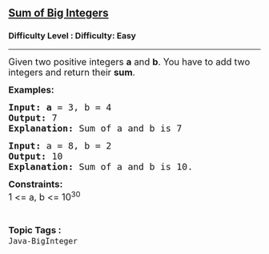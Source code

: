 <h2><a href="https://www.geeksforgeeks.org/problems/sum-of-big-integers/0">Sum of Big Integers</a></h2><h3>Difficulty Level : Difficulty: Easy</h3><hr><div class="problems_problem_content__Xm_eO"><p><span style="font-size: 18px;">Given two positive integers <strong>a</strong> and <strong>b</strong>. You have to add two integers and return their <strong>sum</strong>.</span></p>
<p><span style="font-size: 18px;"><strong>Examples:</strong></span></p>
<pre><span style="font-size: 18px;"><strong>Input: a</strong> = 3, b = 4
<strong>Output: </strong>7
<strong>Explanation: </strong>Sum of a and b is 7</span></pre>
<pre><span style="font-size: 18px;"><strong>Input: </strong>a = 8, b = 2 
<strong>Output: </strong>10
<strong>Explanation: </strong>Sum of a and b is 10.</span></pre>
<p><span style="font-size: 18px;"><strong>Constraints:</strong><br>1 &lt;= a, b &lt;= 10<sup>30</sup></span></p></div><br><p><span style=font-size:18px><strong>Topic Tags : </strong><br><code>Java-BigInteger</code>&nbsp;